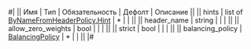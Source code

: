 
#|
|| Имя | Тип | Обязательность | Дефолт | Описание ||
|| hints | list of [ByNameFromHeaderPolicy.Hint](#ByNameFromHeaderPolicy.Hint) | * |  |  ||
|| header_name | string |  |  |  ||
|| allow_zero_weights | bool |  |  |  ||
|| strict | bool |  |  |  ||
|| balancing_policy | [BalancingPolicy](#BalancingPolicy) | * |  |  ||
|#